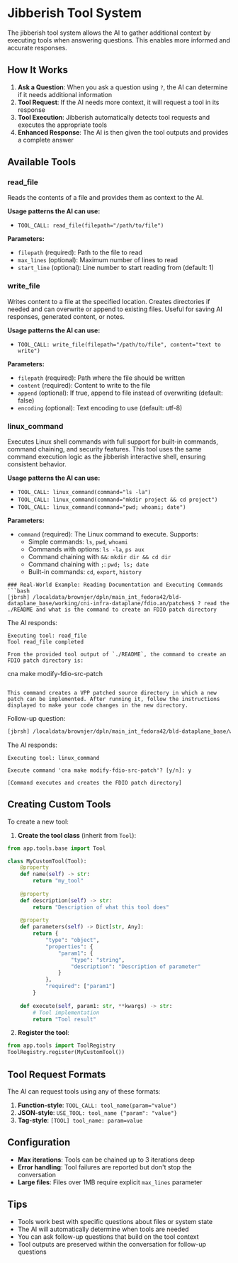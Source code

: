 # Jibberish Tool System

The jibberish tool system allows the AI to gather additional context by executing tools when answering questions. This enables more informed and accurate responses.

## How It Works

1. **Ask a Question**: When you ask a question using `?`, the AI can determine if it needs additional information
2. **Tool Request**: If the AI needs more context, it will request a tool in its response
3. **Tool Execution**: Jibberish automatically detects tool requests and executes the appropriate tools
4. **Enhanced Response**: The AI is then given the tool outputs and provides a complete answer

## Available Tools

### read_file
Reads the contents of a file and provides them as context to the AI.

**Usage patterns the AI can use:**
- `TOOL_CALL: read_file(filepath="/path/to/file")`

**Parameters:**
- `filepath` (required): Path to the file to read
- `max_lines` (optional): Maximum number of lines to read
- `start_line` (optional): Line number to start reading from (default: 1)

### write_file
Writes content to a file at the specified location. Creates directories if needed and can overwrite or append to existing files. Useful for saving AI responses, generated content, or notes.

**Usage patterns the AI can use:**
- `TOOL_CALL: write_file(filepath="/path/to/file", content="text to write")`

**Parameters:**
- `filepath` (required): Path where the file should be written
- `content` (required): Content to write to the file
- `append` (optional): If true, append to file instead of overwriting (default: false)
- `encoding` (optional): Text encoding to use (default: utf-8)

### linux_command
Executes Linux shell commands with full support for built-in commands, command chaining, and security features. This tool uses the same command execution logic as the jibberish interactive shell, ensuring consistent behavior.

**Usage patterns the AI can use:**
- `TOOL_CALL: linux_command(command="ls -la")`
- `TOOL_CALL: linux_command(command="mkdir project && cd project")`
- `TOOL_CALL: linux_command(command="pwd; whoami; date")`

**Parameters:**
- `command` (required): The Linux command to execute. Supports:
  - Simple commands: `ls`, `pwd`, `whoami`
  - Commands with options: `ls -la`, `ps aux`
  - Command chaining with `&&`: `mkdir dir && cd dir`
  - Command chaining with `;`: `pwd; ls; date`
  - Built-in commands: `cd`, `export`, `history`

```
### Real-World Example: Reading Documentation and Executing Commands
```bash
[jbrsh] /localdata/brownjer/dpln/main_int_fedora42/bld-dataplane_base/working/cni-infra-dataplane/fdio.an/patches$ ? read the ./README and what is the command to create an FDIO patch directory
```

The AI responds:
```
Executing tool: read_file
Tool read_file completed

From the provided tool output of `./README`, the command to create an FDIO patch directory is:

```
cna make modify-fdio-src-patch
```

This command creates a VPP patched source directory in which a new patch can be implemented. After running it, follow the instructions displayed to make your code changes in the new directory.
```

Follow-up question:
```bash
[jbrsh] /localdata/brownjer/dpln/main_int_fedora42/bld-dataplane_base/working/cni-infra-dataplane/fdio.an/patches$ ? can you execute that command
```

The AI responds:
```
Executing tool: linux_command

Execute command 'cna make modify-fdio-src-patch'? [y/n]: y

[Command executes and creates the FDIO patch directory]
```

## Creating Custom Tools

To create a new tool:

1. **Create the tool class** (inherit from `Tool`):

```python
from app.tools.base import Tool

class MyCustomTool(Tool):
    @property
    def name(self) -> str:
        return "my_tool"
    
    @property  
    def description(self) -> str:
        return "Description of what this tool does"
    
    @property
    def parameters(self) -> Dict[str, Any]:
        return {
            "type": "object",
            "properties": {
                "param1": {
                    "type": "string",
                    "description": "Description of parameter"
                }
            },
            "required": ["param1"]
        }
    
    def execute(self, param1: str, **kwargs) -> str:
        # Tool implementation
        return "Tool result"
```

2. **Register the tool**:

```python
from app.tools import ToolRegistry
ToolRegistry.register(MyCustomTool())
```

## Tool Request Formats

The AI can request tools using any of these formats:

1. **Function-style**: `TOOL_CALL: tool_name(param="value")`
2. **JSON-style**: `USE_TOOL: tool_name {"param": "value"}`
3. **Tag-style**: `[TOOL] tool_name: param=value`

## Configuration

- **Max iterations**: Tools can be chained up to 3 iterations deep
- **Error handling**: Tool failures are reported but don't stop the conversation
- **Large files**: Files over 1MB require explicit `max_lines` parameter

## Tips

- Tools work best with specific questions about files or system state
- The AI will automatically determine when tools are needed
- You can ask follow-up questions that build on the tool context
- Tool outputs are preserved within the conversation for follow-up questions